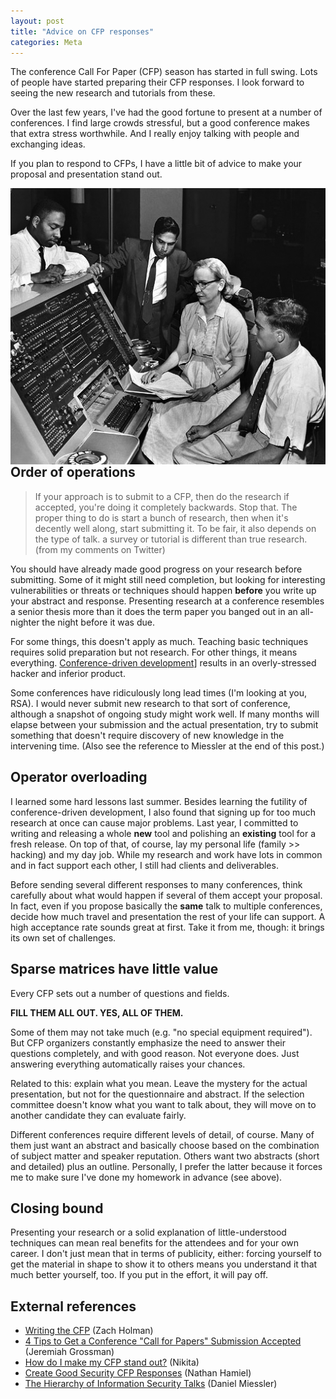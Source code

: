 ```yaml
---
layout: post
title: "Advice on CFP responses"
categories: Meta
---
```


The conference Call For Paper (CFP) season has started in full swing. Lots of people have started preparing their CFP responses. I look forward to seeing the new research and tutorials from these.

Over the last few years, I've had the good fortune to present at a number of conferences. I find large crowds stressful, but a good conference makes that extra stress worthwhile. And I really enjoy talking with people and exchanging ideas.

If you plan to respond to CFPs, I have a little bit of advice to make your proposal and presentation stand out.

<a href="http://commons.wikimedia.org/wiki/File:Grace_Hopper_and_UNIVAC.jpg"><img title="Grace Hopper on a UNIVAC schooling some dudes" alt="Grace Hopper on a UNIVAC schooling some dudes" src="/assets/images/Grace_Hopper_and_UNIVAC.jpg" align="right"></a>

## Order of operations

> If your approach is to submit to a CFP, then do the research if accepted, you're doing it completely backwards. Stop that. The proper thing to do is start a bunch of research, then when it's decently well along, start submitting it. To be fair, it also depends on the type of talk. a survey or tutorial is different than true research. (from my comments on Twitter)

You should have already made good progress on your research before submitting. Some of it might still need completion, but looking for interesting vulnerabilities or threats or techniques should happen **before** you write up your abstract and response. Presenting research at a conference resembles a senior thesis more than it does the term paper you banged out in an all-nighter the night before it was due.

For some things, this doesn't apply as much. Teaching basic techniques requires solid preparation but not research. For other things, it means everything. [Conference-driven development](http://devdriven.by/conference/)] results in an overly-stressed hacker and inferior product.

Some conferences have ridiculously long lead times (I'm looking at you, RSA). I would never submit new research to that sort of conference, although a snapshot of ongoing study might work well. If many months will elapse between your submission and the actual presentation, try to submit something that doesn't require discovery of new knowledge in the intervening time. (Also see the reference to Miessler at the end of this post.)

## Operator overloading

I learned some hard lessons last summer. Besides learning the futility of conference-driven development, I also found that signing up for too much research at once can cause major problems. Last year, I committed to writing and releasing a whole **new** tool and polishing an **existing** tool for a fresh release. On top of that, of course, lay my personal life (family >> hacking) and my day job. While my research and work have lots in common and in fact support each other, I still had clients and deliverables.

Before sending several different responses to many conferences, think carefully about what would happen if several of them accept your proposal. In fact, even if you propose basically the **same** talk to multiple conferences, decide how much travel and presentation the rest of your life can support. A high acceptance rate sounds great at first. Take it from me, though: it brings its own set of challenges.

## Sparse matrices have little value

Every CFP sets out a number of questions and fields.

**FILL THEM ALL OUT. YES, ALL OF THEM.**

Some of them may not take much (e.g. "no special equipment required"). But CFP organizers constantly emphasize the need to answer their questions completely, and with good reason. Not everyone does. Just answering everything automatically raises your chances.

Related to this: explain what you mean. Leave the mystery for the actual presentation, but not for the questionnaire and abstract. If the selection committee doesn't know what you want to talk about, they will move on to another candidate they can evaluate fairly.

Different conferences require different levels of detail, of course. Many of them just want an abstract and basically choose based on the combination of subject matter and speaker reputation. Others want two abstracts (short and detailed) plus an outline. Personally, I prefer the latter because it forces me to make sure I've done my homework in advance (see above).

## Closing bound

Presenting your research or a solid explanation of little-understood techniques can mean real benefits for the attendees and for your own career. I don't just mean that in terms of publicity, either: forcing yourself to get the material in shape to show it to others means you understand it that much better yourself, too. If you put in the effort, it will pay off.

## External references

- [Writing the CFP](http://speaking.io/plan/writing-a-cfp/) (Zach Holman)
- [4 Tips to Get a Conference "Call for Papers" Submission Accepted](http://blog.whitehatsec.com/4-tips-to-get-a-conference-call-for-papers-submission-accepted/) (Jeremiah Grossman)
- [How do I make my CFP stand out?](https://www.defcon.org/html/links/dc-speakerscorner.html#nikita-cfp) (Nikita)
- [Create Good Security CFP Responses](http://hexsec.blogspot.com/2012/12/create-good-security-cfp-responses.html) (Nathan Hamiel)
- [The Hierarchy of Information Security Talks](https://danielmiessler.com/blog/hierarchy-information-security-talks/) (Daniel Miessler)

